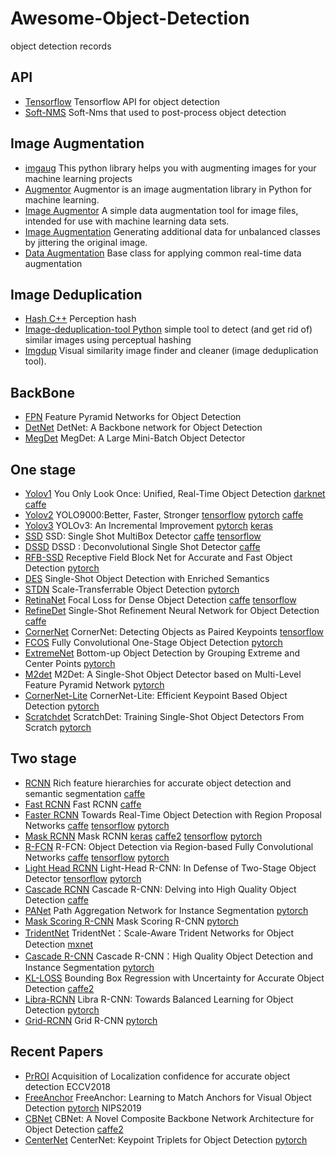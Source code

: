 # Awesome-Object-Detection
object detection records

## API
  - [Tensorflow](https://github.com/tensorflow/models/tree/master/research/object_detection) Tensorflow API for object detection
  - [Soft-NMS](https://github.com/bharatsingh430/soft-nms) Soft-Nms that used to post-process object detection 
  
## Image Augmentation
  - [imgaug](https://github.com/aleju/imgaug) This python library helps you with augmenting images for your machine learning projects
  - [Augmentor](https://github.com/mdbloice/Augmentor) Augmentor is an image augmentation library in Python for machine learning.
  - [Image Augmentor](https://github.com/codebox/image_augmentor) A simple data augmentation tool for image files, intended for use with machine learning data sets.
  - [Image Augmentation](https://github.com/vxy10/ImageAugmentation) Generating additional data for unbalanced classes by jittering the original image.
  - [Data Augmentation](http://tflearn.org/data_augmentation/) Base class for applying common real-time data augmentation 

## Image Deduplication
  - [Hash C++](https://github.com/daicoolb/Awesome-Object-Detections/blob/master/sim_hash.cpp) Perception hash
  - [Image-deduplication-tool Python](https://github.com/mk-fg/image-deduplication-tool) simple tool to detect (and get rid of) similar images using perceptual hashing
  - [Imgdup](https://github.com/rif/imgdup) Visual similarity image finder and cleaner (image deduplication tool).
  
## BackBone
  - [FPN](http://cn.arxiv.org/pdf/1612.03144.pdf) Feature Pyramid Networks for Object Detection
  - [DetNet](http://cn.arxiv.org/pdf/1804.06215.pdf) DetNet: A Backbone network for Object Detection
  - [MegDet](http://cn.arxiv.org/pdf/1711.07240.pdf) MegDet: A Large Mini-Batch Object Detector

## One stage 
  - [Yolov1](http://cn.arxiv.org/pdf/1506.02640.pdf) You Only Look Once: Unified, Real-Time Object Detection [darknet](https://github.com/pjreddie/darknet) [caffe](https://github.com/xingwangsfu/caffe-yolo)
  - [Yolov2](http://cn.arxiv.org/pdf/1612.08242.pdf) YOLO9000:Better, Faster, Stronger [tensorflow](https://github.com/WojciechMormul/yolo2) [pytorch](https://github.com/longcw/yolo2-pytorch) [caffe](https://github.com/gklz1982/caffe-yolov2)
  - [Yolov3](http://cn.arxiv.org/pdf/1804.02767.pdf) YOLOv3: An Incremental Improvement [pytorch](https://github.com/ayooshkathuria/pytorch-yolo-v3) [keras](https://github.com/qqwweee/keras-yolo3)
  - [SSD](http://cn.arxiv.org/pdf/1512.02325.pdf) SSD: Single Shot MultiBox Detector [caffe](https://github.com/weiliu89/caffe/tree/ssd) [tensorflow](https://github.com/balancap/SSD-Tensorflow)
  - [DSSD](http://cn.arxiv.org/pdf/1701.06659.pdf) DSSD : Deconvolutional Single Shot Detector [caffe](https://github.com/chengyangfu/caffe/tree/dssd)
  - [RFB-SSD](http://cn.arxiv.org/pdf/1711.07767.pdf) Receptive Field Block Net for Accurate and Fast Object Detection [pytorch](https://github.com/ruinmessi/RFBNet)
  - [DES](http://cn.arxiv.org/pdf/1712.00433.pdf) Single-Shot Object Detection with Enriched Semantics 
  - [STDN](http://openaccess.thecvf.com/content_cvpr_2018/CameraReady/1376.pdf) Scale-Transferrable Object Detection [pytorch](https://github.com/arvention/STDN)
  - [RetinaNet](http://cn.arxiv.org/pdf/1708.02002.pdf) Focal Loss for Dense Object Detection [caffe](https://github.com/chuanqi305/FocalLoss) [tensorflow](https://github.com/CasiaFan/tensorflow_retinanet)
  - [RefineDet](http://cn.arxiv.org/pdf/1711.06897.pdf) Single-Shot Refinement Neural Network for Object Detection [caffe](https://github.com/sfzhang15/RefineDet)
  - [CornerNet](http://cn.arxiv.org/pdf/1808.01244.pdf) CornerNet: Detecting Objects as Paired Keypoints [tensorflow](https://github.com/makalo/CornerNet)
  - [FCOS](http://cn.arxiv.org/pdf/1904.01355.pdf) Fully Convolutional One-Stage Object Detection [pytorch](https://github.com/tianzhi0549/FCOS)
  - [ExtremeNet](http://cn.arxiv.org/pdf/1901.08043.pdf) Bottom-up Object Detection by Grouping Extreme and Center Points [pytorch](https://github.com/xingyizhou/ExtremeNet)
  - [M2det](https://qijiezhao.github.io/imgs/m2det.pdf) M2Det: A Single-Shot Object Detector based on Multi-Level Feature Pyramid Network [pytorch](https://github.com/qijiezhao/M2Det)
  - [CornerNet-Lite](https://arxiv.org/pdf/1904.08900.pdf) CornerNet-Lite: Efficient Keypoint Based Object Detection [pytorch](https://github.com/princeton-vl/CornerNet-Lite)
  - [Scratchdet](https://arxiv.org/abs/1810.08425) ScratchDet: Training Single-Shot Object Detectors From Scratch [pytorch](https://github.com/KimSoybean/ScratchDet)
  
## Two stage
  - [RCNN](http://cn.arxiv.org/pdf/1311.2524.pdf) Rich feature hierarchies for accurate object detection and semantic segmentation [caffe](https://github.com/rbgirshick/rcnn)
  - [Fast RCNN](http://cn.arxiv.org/pdf/1504.08083.pdf) Fast RCNN [caffe](https://github.com/rbgirshick/fast-rcnn)
  - [Faster RCNN](http://cn.arxiv.org/pdf/1506.01497.pdf) Towards Real-Time Object Detection with Region Proposal Networks [caffe](https://github.com/rbgirshick/py-faster-rcnn) [tensorflow](https://github.com/smallcorgi/Faster-RCNN_TF) [pytorch](https://github.com/jwyang/faster-rcnn.pytorch)
  - [Mask RCNN](http://cn.arxiv.org/pdf/1703.06870.pdf) Mask RCNN [keras](https://github.com/matterport/Mask_RCNN) [caffe2](https://github.com/facebookresearch/Detectron) [tensorflow](https://github.com/CharlesShang/FastMaskRCNN) [pytorch](https://github.com/multimodallearning/pytorch-mask-rcnn)
  - [R-FCN](http://cn.arxiv.org/pdf/1605.06409.pdf) R-FCN: Object Detection via Region-based Fully Convolutional Networks [caffe](https://github.com/YuwenXiong/py-R-FCN) [tensorflow](https://github.com/xdever/RFCN-tensorflow) [pytorch](https://github.com/PureDiors/pytorch_RFCN)
  - [Light Head RCNN](http://cn.arxiv.org/pdf/1711.07264.pdf) Light-Head R-CNN: In Defense of Two-Stage Object Detector [tensorflow](https://github.com/zengarden/light_head_rcnn) [pytorch](https://github.com/Sundrops/pytorch-faster-rcnn)
  - [Cascade RCNN](http://cn.arxiv.org/pdf/1712.00726.pdf) Cascade R-CNN: Delving into High Quality Object Detection [caffe](https://github.com/zhaoweicai/cascade-rcnn)
  - [PANet](http://cn.arxiv.org/pdf/1803.01534.pdf) Path Aggregation Network for Instance Segmentation [pytorch](https://github.com/ShuLiu1993/PANet)
  - [Mask Scoring R-CNN](http://cn.arxiv.org/pdf/1903.00241.pdf) Mask Scoring R-CNN [pytorch](https://github.com/zjhuang22/maskscoring_rcnn)
  - [TridentNet](https://arxiv.org/abs/1901.01892) TridentNet：Scale-Aware Trident Networks for Object Detection [mxnet](https://github.com/TuSimple/simpledet)
  - [Cascade R-CNN](https://arxiv.org/abs/1906.09756) Cascade R-CNN：High Quality Object Detection and Instance Segmentation [pytorch](https://github.com/zhaoweicai/Detectron-Cascade-RCNN)
  - [KL-LOSS](https://arxiv.org/abs/1809.08545) Bounding Box Regression with Uncertainty for Accurate Object Detection [caffe2](https://github.com/yihui-he/KL-Loss)
  - [Libra-RCNN](https://arxiv.org/pdf/1904.02701.pdf) Libra R-CNN: Towards Balanced Learning for Object Detection [pytorch](https://github.com/OceanPang/Libra_R-CNN)
  - [Grid-RCNN](https://arxiv.org/abs/1811.12030) Grid R-CNN [pytorch](https://github.com/STVIR/Grid-R-CNN)

## Recent Papers
  - [PrROI](https://arxiv.org/pdf/1807.11590.pdf) Acquisition of Localization confidence for accurate object detection ECCV2018
  - [FreeAnchor](https://arxiv.org/pdf/1909.02466.pdf) FreeAnchor: Learning to Match Anchors for Visual 
Object Detection [pytorch](https://github.com/zhangxiaosong18/FreeAnchor) NIPS2019
  - [CBNet](https://arxiv.org/pdf/1909.03625.pdf) CBNet: A Novel Composite Backbone Network Architecture for Object Detection
[caffe2](https://github.com/PKUbahuangliuhe/CBNet) 
  - [CenterNet](https://arxiv.org/pdf/1904.08189.pdf) CenterNet: Keypoint Triplets for Object Detection [pytorch](https://github.com/Duankaiwen/CenterNet)
